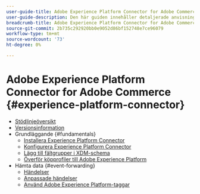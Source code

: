 ```yaml
---
user-guide-title: Adobe Experience Platform Connector for Adobe Commerce
user-guide-description: Den här guiden innehåller detaljerade anvisningar om hur du använder Adobe Experience Platform Connector för Adobe Commerce.
breadcrumb-title: Adobe Experience Platform Connector for Adobe Commerce
source-git-commit: 2b735c292920bb0e9052d86bf152748e7ce96079
workflow-type: tm+mt
source-wordcount: '73'
ht-degree: 0%

---
```


# Adobe Experience Platform Connector for Adobe Commerce {#experience-platform-connector}

- [Stödlinjeöversikt](overview.md)
- [Versionsinformation](release-notes.md)
- Grundläggande {#fundamentals}
   - [Installera Experience Platform Connector](install.md)
   - [Konfigurera Experience Platform Connector](connect-data.md)
   - [Lägg till fältgrupper i XDM-schema](update-xdm.md)
   - [Överför köpprofiler till Adobe Experience Platform](profile.md)
- Hämta data {#event-forwarding}
   - [Händelser](events.md)
   - [Anpassade händelser](custom-events.md)
   - [Använd Adobe Experience Platform-taggar](using-tags.md)
